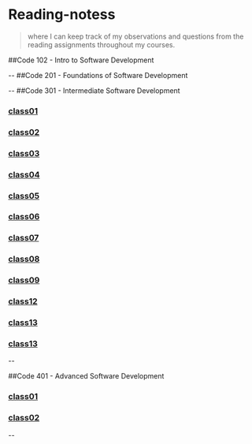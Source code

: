 # Reading-notess



> where I can keep track of my observations and questions from the reading assignments throughout my courses.


##Code 102 - Intro to Software Development

--
##Code 201 - Foundations of Software Development

--
##Code 301 - Intermediate Software Development


###  [class01](./class%20301/class01.md)
###  [class02](./class%20301/class02.md)
###  [class03](./class%20301/class03.md)
###  [class04](./class%20301/class04.md)
###  [class05](./class%20301/class05.md)
###  [class06](./class%20301/class06.md)
###  [class07](./class%20301/class07.md)
###  [class08](./class%20301/class08.md)
###  [class09](./class%20301/class09.md)
###  [class12](./class%20301/class12.md)
###  [class13](./class%20301/class13.md)
###  [class13](./class%20301/class15.md)



--

##Code 401 - Advanced Software Development
###  [class01](./class%20401/read05.md)
###  [class02](./class%20401/read06.md)



--

